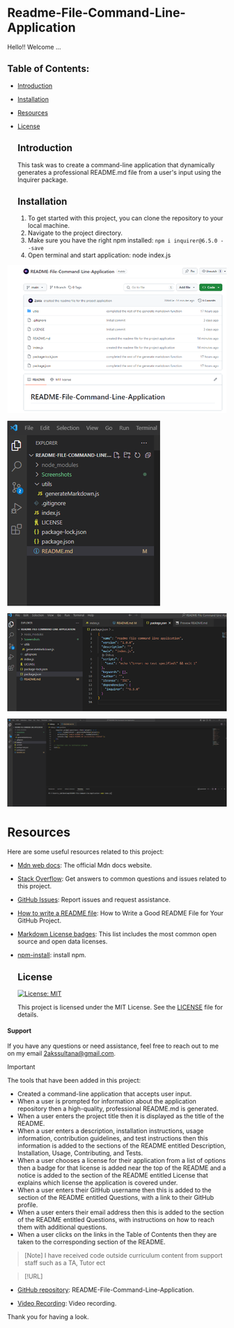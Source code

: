   # Readme-File-Command-Line-Application

  Hello!! Welcome ...

  
  ## Table of Contents:
* [Introduction](#introduction)
* [Installation](#installation)
* [Resources](#resources)
* [License](#license)

  ## Introduction
  This task was to create a command-line application that dynamically generates a professional README.md file from a user's input using the Inquirer package.


  ## Installation
  1. To get started with this project, you can clone the repository to your local machine.
  2. Navigate to the project directory.
  3. Make sure you have the right npm installed: `npm i inquirer@6.5.0 --save`
  4. Open terminal and start application: node index.js

![Git Repo Screenshot 1](/Screenshots/Screenshot%201.png)

![Example Screenshot 2](/Screenshots/Screenshot%202.png)

![Example Screenshot 3](/Screenshots/Screenshot%203.png)

![Example Screenshot 4](/Screenshots/Screenshot%204.png)
  
 # Resources 

Here are some useful resources related to this project:

- [Mdn web docs](https://developer.mozilla.org/en-US/docs/Web/JavaScript): The official Mdn docs website.

- [Stack Overflow](https://stackoverflow.com): Get answers to common questions and issues related to this project.

- [GitHub Issues](https://support.github.com/features/issues): Report issues and request assistance.

- [How to write a README file](https://www.freecodecamp.org/news/how-to-write-a-good-readme-file/): How to Write a Good README File for Your GitHub Project.

- [Markdown License badges](https://gist.github.com/lukas-h/2a5d00690736b4c3a7ba): This list includes the most common open source and open data licenses.

- [npm-install](https://docs.npmjs.com/cli/v6/commands/npm-install): install npm.
  

  ## License

  [![License: MIT](https://img.shields.io/badge/License-MIT-yellow.svg)](https://opensource.org/licenses/MIT)

  This project is licensed under the MIT License. See the [LICENSE](LICENSE) file for details.

  
 #### Support 

If you have any questions or need assistance, feel free to reach out to me on my email 2akssultana@gmail.com.

> [!IMPORTANT]

  The tools that have been added in this project:

- Created a command-line application that accepts user input.
- When a user is prompted for information about the application repository then a high-quality, professional README.md is generated.
- When a user enters the project title then it is displayed as the title of the README.
- When a user enters a description, installation instructions, usage information, contribution guidelines, and test instructions then this information is added to the sections of the README entitled Description, Installation, Usage, Contributing, and Tests.
- When a user chooses a license for their application from a list of options then a badge for that license is added near the top of the README and a notice is added to the section of the README entitled License that explains which license the application is covered under.
- When a user enters their GitHub username then this is added to the section of the README entitled Questions, with a link to their GitHub profile.
- When a user enters their email address then this is added to the section of the README entitled Questions, with instructions on how to reach them with additional questions.
- When a user clicks on the links in the Table of Contents then they are taken to the corresponding section of the README.


>[Note] I have received code outside curriculum content from support staff such as a TA, Tutor ect

> [!URL]

- [GitHub repository](https://github.com/2akia/README-File-Command-Line-Application): README-File-Command-Line-Application.

- [Video Recording](https://youtu.be/8wvhv_UJMzg): Video recording.

Thank you for having a look.